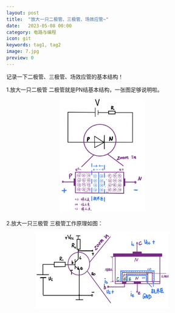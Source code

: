 ```yaml
---
layout: post
title:  "放大一只二极管、三极管、场效应管~"
date:   2023-05-08 00:00
category: 电路与编程
icon: git
keywords: tag1, tag2
image: 7.jpg
preview: 0
---
```


记录一下二极管、三极管、场效应管的基本结构！

1.放大一只二极管
二极管就是PN结基本结构，一张图足够说明啦。

<div align = center>
<img src="/post-img/blog7/b7_1.jpg" width = "225" height = "300">
</div>

2.放大一只三极管
三极管工作原理如图：

<div align = center>
<img src="/post-img/blog7/b7_2.jpg" width = "350" height = "200">
</div>

